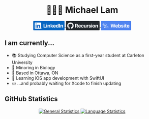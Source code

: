 <div align="center">
  <h1>👨🏻‍💻 Michael Lam</h1>
</div>

<p align="center">
  <a href="https://linkedin.com/in/michaeljylam/">
    <img align="center" src="images/linkedin.png" height="30px" alt="LinkedIn">
  </a>
  <a href="https://github.com/michaeljylam/">
    <img align="center" src="images/github.png" height="30px" alt="GitHub">
  </a>
  <a href="https://michaeljylam.ca/">
    <img align="center" src="images/website.png" height="30px" alt="Website">
  </a>
</p>

## I am currently...
- 📚 Studying Computer Science as a first-year student at Carleton University
- 🧬 Minoring in Biology
- 🏡 Based in Ottawa, ON
- 📱 Learning iOS app development with SwiftUI
- 💤 ...and probably waiting for Xcode to finish updating

## GitHub Statistics
<p align="center">
  <a href="https://github.com/anuraghazra/github-readme-stats">
    <img align="center" src="https://github-readme-stats.vercel.app/api?username=michaeljylam&hide=issues&count_private=true&show_icons=true&include_all_commits=true&custom_title=General" height="150px" alt="General Statistics">
  </a>
  <a href="https://github.com/anuraghazra/github-readme-stats">
    <img align="center" src="https://github-readme-stats.vercel.app/api/top-langs/?username=michaeljylam&layout=compact&hide=pug&custom_title=Languages" height="150px" alt="Language Statistics">
  </a>
</p>
